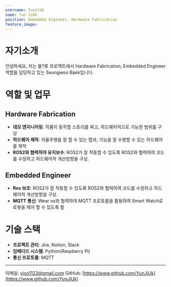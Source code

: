 ```yaml
---
username: YunJiUk
name: Yun JiUk
position: Embedded Engineer, Hardware Fabrication
feature_image: 
---
```


# 자기소개
안녕하세요, 저는 물?류 프로젝트에서 Hardware Fabrication, Embedded Engineer 역할을 담당하고 있는 Seungwoo Baek입니다.

# 역할 및 업무

## Hardware Fabrication 
- **데모 엔지니어링**: 작품이 동작할 스토리를 짜고, 하드웨어적으로 가능한 범위를 구상
- **하드웨어 제작**: 자율주행을 잘 할 수 있는 맵과, 기능을 잘 수행할 수 있는 하드웨어를 제작
- **ROS2와 협력하여 유지보수**: ROS2가 잘 작동할 수 있도록 ROS2와 협력하여 코드를 수정하고 하드웨어적 개선방향을 구상.

## Embedded Engineer
- **Ros 보조**: ROS2가 잘 작동할 수 있도록 ROS2와 협력하여 코드를 수정하고 하드웨어적 개선방향을 구상.
- **MQTT 통신**: Wear os와 협력하여 MQTT 프로토콜을 활용하여 Smart Watch로 로봇을 제어 할 수 있도록 함

# 기술 스택
- **프로젝트 관리**: Jira, Notion, Slack
- **임베디드 시스템**: Python(Raspberry Pi)
- **통신 프로토콜**: MQTT

---

이메일: [yjoo1123@gmail.com](yjoo1123@gmail.com)
GitHub: [https://www.github.com/YunJiUk](https://www.github.com/YunJiUk)
